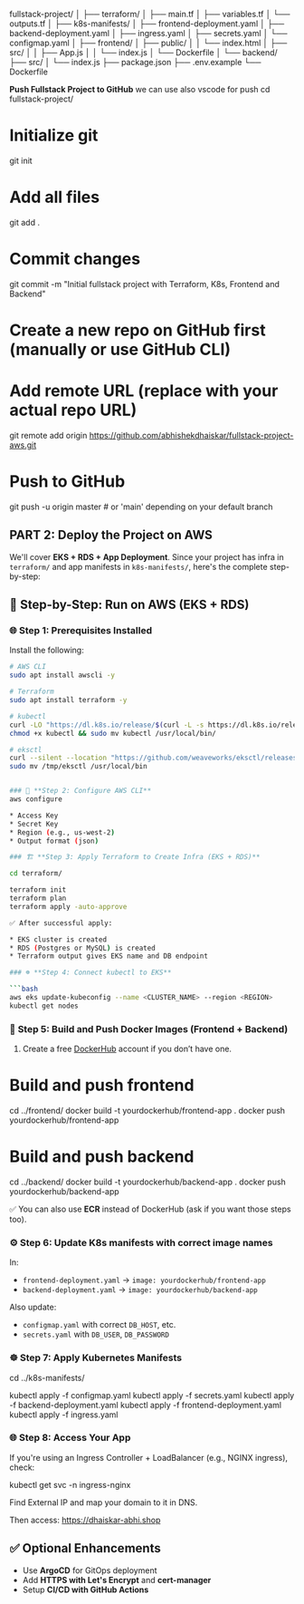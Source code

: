 fullstack-project/
│
├── terraform/
│   ├── main.tf
│   ├── variables.tf
│   └── outputs.tf
│
├── k8s-manifests/
│   ├── frontend-deployment.yaml
│   ├── backend-deployment.yaml
│   ├── ingress.yaml
│   ├── secrets.yaml
│   └── configmap.yaml
│
├── frontend/
│   ├── public/
│   │   └── index.html
│   ├── src/
│   │   ├── App.js
│   │   └── index.js
│   └── Dockerfile
│
└── backend/
    ├── src/
    │   └── index.js
    ├── package.json
    ├── .env.example
    └── Dockerfile

**Push Fullstack Project to GitHub**
we can use also vscode for push
cd fullstack-project/

# Initialize git
git init

# Add all files
git add .

# Commit changes
git commit -m "Initial fullstack project with Terraform, K8s, Frontend and Backend"

# Create a new repo on GitHub first (manually or use GitHub CLI)

# Add remote URL (replace with your actual repo URL)
git remote add origin https://github.com/abhishekdhaiskar/fullstack-project-aws.git

# Push to GitHub
git push -u origin master  # or 'main' depending on your default branch



## PART 2: Deploy the Project on AWS

We'll cover **EKS + RDS + App Deployment**. Since your project has infra in `terraform/` and app manifests in `k8s-manifests/`, here's the complete step-by-step:



## 🚀 **Step-by-Step: Run on AWS (EKS + RDS)**


### 🌐 **Step 1: Prerequisites Installed**

Install the following:

```bash
# AWS CLI
sudo apt install awscli -y

# Terraform
sudo apt install terraform -y

# kubectl
curl -LO "https://dl.k8s.io/release/$(curl -L -s https://dl.k8s.io/release/stable.txt)/bin/linux/amd64/kubectl"
chmod +x kubectl && sudo mv kubectl /usr/local/bin/

# eksctl
curl --silent --location "https://github.com/weaveworks/eksctl/releases/latest/download/eksctl_$(uname -s)_amd64.tar.gz" | tar xz -C /tmp
sudo mv /tmp/eksctl /usr/local/bin


### 🔐 **Step 2: Configure AWS CLI**
aws configure

* Access Key
* Secret Key
* Region (e.g., us-west-2)
* Output format (json)

### 🏗️ **Step 3: Apply Terraform to Create Infra (EKS + RDS)**

cd terraform/

terraform init
terraform plan
terraform apply -auto-approve

✅ After successful apply:

* EKS cluster is created
* RDS (Postgres or MySQL) is created
* Terraform output gives EKS name and DB endpoint

### ☸️ **Step 4: Connect kubectl to EKS**

```bash
aws eks update-kubeconfig --name <CLUSTER_NAME> --region <REGION>
kubectl get nodes
```

### 🐳 **Step 5: Build and Push Docker Images (Frontend + Backend)**

1. Create a free [DockerHub](https://hub.docker.com/) account if you don’t have one.
# Build and push frontend
cd ../frontend/
docker build -t yourdockerhub/frontend-app .
docker push yourdockerhub/frontend-app

# Build and push backend
cd ../backend/
docker build -t yourdockerhub/backend-app .
docker push yourdockerhub/backend-app


✅ You can also use **ECR** instead of DockerHub (ask if you want those steps too).

### ⚙️ **Step 6: Update K8s manifests with correct image names**

In:

* `frontend-deployment.yaml` → `image: yourdockerhub/frontend-app`
* `backend-deployment.yaml` → `image: yourdockerhub/backend-app`

Also update:

* `configmap.yaml` with correct `DB_HOST`, etc.
* `secrets.yaml` with `DB_USER`, `DB_PASSWORD`

### ☸️ **Step 7: Apply Kubernetes Manifests**
cd ../k8s-manifests/

kubectl apply -f configmap.yaml
kubectl apply -f secrets.yaml
kubectl apply -f backend-deployment.yaml
kubectl apply -f frontend-deployment.yaml
kubectl apply -f ingress.yaml


### 🌐 **Step 8: Access Your App**
If you're using an Ingress Controller + LoadBalancer (e.g., NGINX ingress), check:

kubectl get svc -n ingress-nginx

Find External IP and map your domain to it in DNS.

Then access:
https://dhaiskar-abhi.shop

## ✅ Optional Enhancements
* Use **ArgoCD** for GitOps deployment
* Add **HTTPS with Let's Encrypt** and **cert-manager**
* Setup **CI/CD with GitHub Actions**
